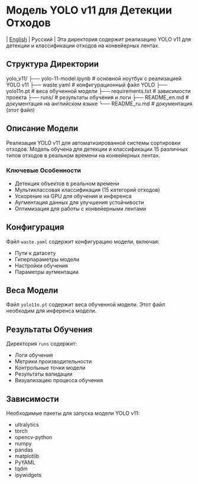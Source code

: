 # Модель YOLO v11 для Детекции Отходов

|  [English](README_en.md)  |  Русский  |
Эта директория содержит реализацию YOLO v11 для детекции и классификации отходов на конвейерных лентах.

## Структура Директории

yolo_v11/
├── yolo-11-model.ipynb  # основной ноутбук с реализацией YOLO v11
├── waste.yaml           # конфигурационный файл YOLO
├── yolo11n.pt          # веса обученной модели
├── requirements.txt     # зависимости проекта
├── runs/               # результаты обучения и логи
├── README_en.md         # документация на английском языке
└── README_ru.md           # документация (этот файл)

## Описание Модели

Реализация YOLO v11 для автоматизированной системы сортировки отходов. Модель обучена для детекции и классификации 15 различных типов отходов в реальном времени на конвейерных лентах.

### Ключевые Особенности
- Детекция объектов в реальном времени
- Мультиклассовая классификация (15 категорий отходов)
- Ускорение на GPU для обучения и инференса
- Аугментация данных для улучшения устойчивости
- Оптимизация для работы с конвейерными лентами

## Конфигурация

Файл `waste.yaml` содержит конфигурацию модели, включая:
- Пути к датасету
- Гиперпараметры модели
- Настройки обучения
- Параметры аугментации

## Веса Модели

Файл `yolo11n.pt` содержит веса обученной модели. Этот файл необходим для инференса модели.

## Результаты Обучения

Директория `runs` содержит:
- Логи обучения
- Метрики производительности
- Контрольные точки модели
- Результаты валидации
- Визуализацию процесса обучения

## Зависимости

Необходимые пакеты для запуска модели YOLO v11:
- ultralytics
- torch
- opencv-python
- numpy
- pandas
- matplotlib
- PyYAML
- tqdm
- ipywidgets
